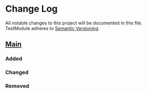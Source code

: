 # Change Log
All notable changes to this project will be documented in this file.
TestModule adheres to [Semantic Versioning](http://semver.org/).

## [Main](https://github.com/testuser/TestModule)
### Added

### Changed

### Removed
